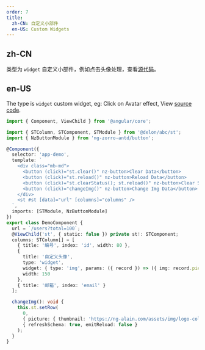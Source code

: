 ```yaml
---
order: 7
title:
  zh-CN: 自定义小部件
  en-US: Custom Widgets
---
```


## zh-CN

类型为 `widget` 自定义小部件，例如点击头像处理，查看[源代码](https://github.com/ng-alain/delon/blob/master/src/app/shared/st-widget/img.ts)。

## en-US

The type is `widget` custom widget, eg: Click on Avatar effect, View [source code](https://github.com/ng-alain/delon/blob/master/src/app/shared/st-widget/img.ts).

```ts
import { Component, ViewChild } from '@angular/core';

import { STColumn, STComponent, STModule } from '@delon/abc/st';
import { NzButtonModule } from 'ng-zorro-antd/button';

@Component({
  selector: 'app-demo',
  template: `
    <div class="mb-md">
      <button (click)="st.clear()" nz-button>Clear Data</button>
      <button (click)="st.reload()" nz-button>Reload Data</button>
      <button (click)="st.clearStatus(); st.reload()" nz-button>Clear Status</button>
      <button (click)="changeImg()" nz-button>Change Img Data</button>
    </div>
    <st #st [data]="url" [columns]="columns" />
  `,
  imports: [STModule, NzButtonModule]
})
export class DemoComponent {
  url = `/users?total=100`;
  @ViewChild('st', { static: false }) private st!: STComponent;
  columns: STColumn[] = [
    { title: '编号', index: 'id', width: 80 },
    {
      title: '自定义头像',
      type: 'widget',
      widget: { type: 'img', params: ({ record }) => ({ img: record.picture.thumbnail }) },
      width: 150
    },
    { title: '邮箱', index: 'email' }
  ];

  changeImg(): void {
    this.st.setRow(
      0,
      { picture: { thumbnail: 'https://ng-alain.com/assets/img/logo-color.svg' } },
      { refreshSchema: true, emitReload: false }
    );
  }
}
```
